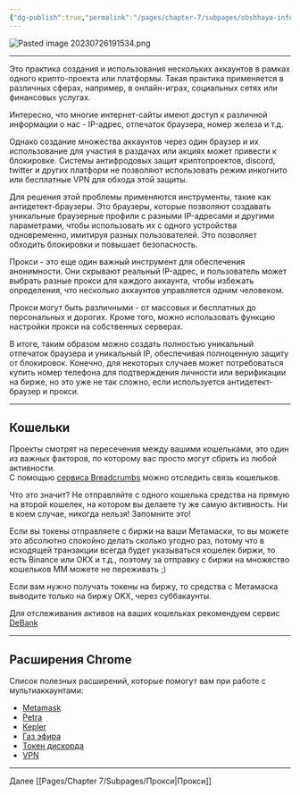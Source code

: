 ```yaml
---
{"dg-publish":true,"permalink":"/pages/chapter-7/subpages/obshhaya-informacziya/"}
---
```



![Pasted image 20230726191534.png]()

---

Это практика создания и использования нескольких аккаунтов в рамках одного крипто-проекта или платформы. Такая практика применяется в различных сферах, например, в онлайн-играх, социальных сетях или финансовых услугах.

Интересно, что многие интернет-сайты имеют доступ к различной информации о нас - IP-адрес, отпечаток браузера, номер железа и т.д.

Однако создание множества аккаунтов через один браузер и их использование для участия в раздачах или акциях может привести к блокировке. Системы антифродовых защит криптопроектов, discord, twitter и других платформ не позволяют использовать режим инкогнито или бесплатные VPN для обхода этой защиты.

Для решения этой проблемы применяются инструменты, такие как антидетект-браузеры. Это браузеры, которые позволяют создавать уникальные браузерные профили с разными IP-адресами и другими параметрами, чтобы использовать их с одного устройства одновременно, имитируя разных пользователей. Это позволяет обходить блокировки и повышает безопасность.

Прокси - это еще один важный инструмент для обеспечения анонимности. Они скрывают реальный IP-адрес, и пользователь может выбрать разные прокси для каждого аккаунта, чтобы избежать определения, что несколько аккаунтов управляется одним человеком.

Прокси могут быть различными - от массовых и бесплатных до персональных и дорогих. Кроме того, можно использовать функцию настройки прокси на собственных серверах.

В итоге, таким образом можно создать полностью уникальный отпечаток браузера и уникальный IP, обеспечивая полноценную защиту от блокировок. Конечно, для некоторых случаев может потребоваться купить номер телефона для подтверждения личности или верификации на бирже, но это уже не так сложно, если используется антидетект-браузер и прокси.

---

## Кошельки

Проекты смотрят на пересечения между вашими кошельками, это один из важных факторов, по которому вас просто могут сбрить из любой активности.  
С помощью [сервиса Breadcrumbs](https://www.breadcrumbs.app/) можно отследить связь кошельков.

Что это значит? Не отправляйте с одного кошелька средства на прямую на второй кошелек, на котором вы делаете ту же самую активность. Ни в коем случае, никогда нельзя! Запомните это!

Если вы токены отправляете с биржи на ваши Метамаски, то вы можете это абсолютно спокойно делать сколько угодно раз, потому что в исходящей транзакции всегда будет указываться кошелек биржи, то есть Binance или OKX и т.д., поэтому за отправку с биржи на множество кошельков ММ можете не переживать ;)

Если вам нужно получать токены на биржу, то средства с Метамаска выводите только на биржу OKX, через суббакаунты.

Для отслеживания активов на ваших кошельках рекомендуем сервис [DeBank](https://debank.com)

---

## Расширения Chrome

Список полезных расширений, которые помогут вам при работе с мультиаккаунтами:

* [Metamask](%5Bhttps://chrome.google.com/webstore/detail/metamask/nkbihfbeogaeaoehlefnkodbefgpgknn%5D(https://chrome.google.com/webstore/detail/metamask/nkbihfbeogaeaoehlefnkodbefgpgknn))
* [Petra](%5Bhttps://chrome.google.com/webstore/detail/petra-aptos-wallet/ejjladinnckdgjemekebdpeokbikhfci%5D(https://chrome.google.com/webstore/detail/petra-aptos-wallet/ejjladinnckdgjemekebdpeokbikhfci))
* [Kepler](https://chrome.google.com/webstore/detail/keplr/dmkamcknogkgcdfhhbddcghachkejeap)
* [Газ эфира](https://chrome.google.com/webstore/detail/ethereum-gas-price-extens/innfmlnnhfcebjcnfopadflecemoddnp)
* [Токен дискорда](https://chrome.google.com/webstore/detail/discord-token-login/ealjoeebhfijfimofmecjcjcigmadcai)
* [VPN](https://chrome.google.com/webstore/detail/vpn-freepro-free-unlimite/bibjcjfmgapbfoljiojpipaooddpkpai)

---

Далее [[Pages/Chapter 7/Subpages/Прокси\|Прокси]]